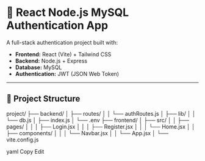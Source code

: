 # 🔐 React Node.js MySQL Authentication App

A full-stack authentication project built with:

- **Frontend:** React (Vite) + Tailwind CSS  
- **Backend:** Node.js + Express  
- **Database:** MySQL  
- **Authentication:** JWT (JSON Web Token)

---

## 📁 Project Structure

project/
├── backend/
│ ├── routes/
│ │ └── authRoutes.js
│ ├── lib/
│ │ └── db.js
│ ├── index.js
│ └── .env
├── frontend/
│ ├── src/
│ │ ├── pages/
│ │ │ ├── Login.jsx
│ │ │ ├── Register.jsx
│ │ │ └── Home.jsx
│ │ ├── components/
│ │ │ └── Navbar.jsx
│ │ └── App.jsx
│ └── vite.config.js

yaml
Copy
Edit
